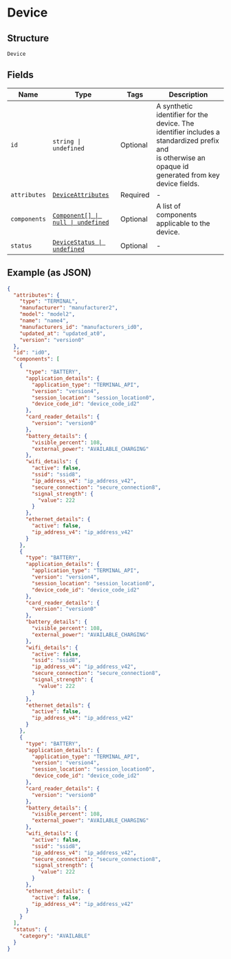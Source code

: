 <!-- Optimized: 2025-10-06 -->
<!-- RPM: 1.6.2.1.1.6.2.1_device_20251006 -->
<!-- Session: E2E RPM DNA Application -->
<!-- AOM: RND (Reggie & Dro) -->
<!-- COI: TECHNOLOGY -->
<!-- RPM: HIGH -->
<!-- ACTION: BUILD -->


# Device

## Structure

`Device`

## Fields

| Name | Type | Tags | Description |
|  --- | --- | --- | --- |
| `id` | `string \| undefined` | Optional | A synthetic identifier for the device. The identifier includes a standardized prefix and<br>is otherwise an opaque id generated from key device fields. |
| `attributes` | [`DeviceAttributes`](../../doc/models/device-attributes.md) | Required | - |
| `components` | [`Component[] \| null \| undefined`](../../doc/models/component.md) | Optional | A list of components applicable to the device. |
| `status` | [`DeviceStatus \| undefined`](../../doc/models/device-status.md) | Optional | - |

## Example (as JSON)

```json
{
  "attributes": {
    "type": "TERMINAL",
    "manufacturer": "manufacturer2",
    "model": "model2",
    "name": "name4",
    "manufacturers_id": "manufacturers_id0",
    "updated_at": "updated_at0",
    "version": "version0"
  },
  "id": "id0",
  "components": [
    {
      "type": "BATTERY",
      "application_details": {
        "application_type": "TERMINAL_API",
        "version": "version4",
        "session_location": "session_location0",
        "device_code_id": "device_code_id2"
      },
      "card_reader_details": {
        "version": "version0"
      },
      "battery_details": {
        "visible_percent": 108,
        "external_power": "AVAILABLE_CHARGING"
      },
      "wifi_details": {
        "active": false,
        "ssid": "ssid8",
        "ip_address_v4": "ip_address_v42",
        "secure_connection": "secure_connection8",
        "signal_strength": {
          "value": 222
        }
      },
      "ethernet_details": {
        "active": false,
        "ip_address_v4": "ip_address_v42"
      }
    },
    {
      "type": "BATTERY",
      "application_details": {
        "application_type": "TERMINAL_API",
        "version": "version4",
        "session_location": "session_location0",
        "device_code_id": "device_code_id2"
      },
      "card_reader_details": {
        "version": "version0"
      },
      "battery_details": {
        "visible_percent": 108,
        "external_power": "AVAILABLE_CHARGING"
      },
      "wifi_details": {
        "active": false,
        "ssid": "ssid8",
        "ip_address_v4": "ip_address_v42",
        "secure_connection": "secure_connection8",
        "signal_strength": {
          "value": 222
        }
      },
      "ethernet_details": {
        "active": false,
        "ip_address_v4": "ip_address_v42"
      }
    },
    {
      "type": "BATTERY",
      "application_details": {
        "application_type": "TERMINAL_API",
        "version": "version4",
        "session_location": "session_location0",
        "device_code_id": "device_code_id2"
      },
      "card_reader_details": {
        "version": "version0"
      },
      "battery_details": {
        "visible_percent": 108,
        "external_power": "AVAILABLE_CHARGING"
      },
      "wifi_details": {
        "active": false,
        "ssid": "ssid8",
        "ip_address_v4": "ip_address_v42",
        "secure_connection": "secure_connection8",
        "signal_strength": {
          "value": 222
        }
      },
      "ethernet_details": {
        "active": false,
        "ip_address_v4": "ip_address_v42"
      }
    }
  ],
  "status": {
    "category": "AVAILABLE"
  }
}
```
